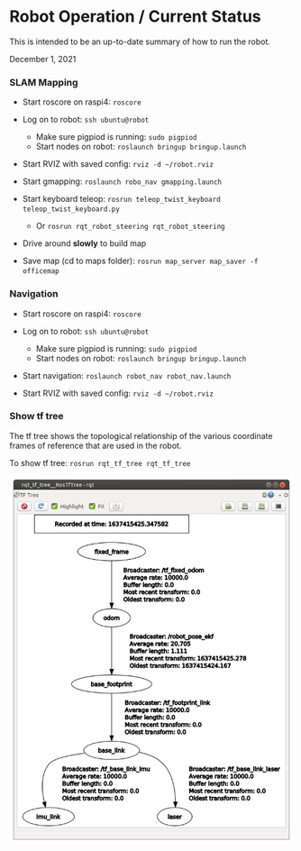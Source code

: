 # Robot Operation / Current Status
This is intended to be an up-to-date summary of how to run the robot.

December 1, 2021
### SLAM Mapping

* Start roscore on raspi4: `roscore`

* Log on to robot: `ssh ubuntu@robot`
    * Make sure pigpiod is running: `sudo pigpiod`
    * Start nodes on robot: `roslaunch bringup bringup.launch`
* Start RVIZ with saved config: `rviz -d ~/robot.rviz`
* Start gmapping: `roslaunch robo_nav gmapping.launch`
* Start keyboard teleop: `rosrun teleop_twist_keyboard teleop_twist_keyboard.py`
    * Or `rosrun rqt_robot_steering rqt_robot_steering`
* Drive around **slowly** to build map
* Save map (cd to maps folder): `rosrun map_server map_saver -f officemap`

### Navigation

* Start roscore on raspi4: `roscore`

* Log on to robot: `ssh ubuntu@robot`
    * Make sure pigpiod is running: `sudo pigpiod`
    * Start nodes on robot: `roslaunch bringup bringup.launch`
* Start navigation: `roslaunch robot_nav robot_nav.launch` 
* Start RVIZ with saved config: `rviz -d ~/robot.rviz`

### Show tf tree
The tf tree shows the topological relationship of the various coordinate frames of reference that are used in the robot.

To show tf tree: `rosrun rqt_tf_tree rqt_tf_tree`

![tf tree](figures/tf-tree.png)

